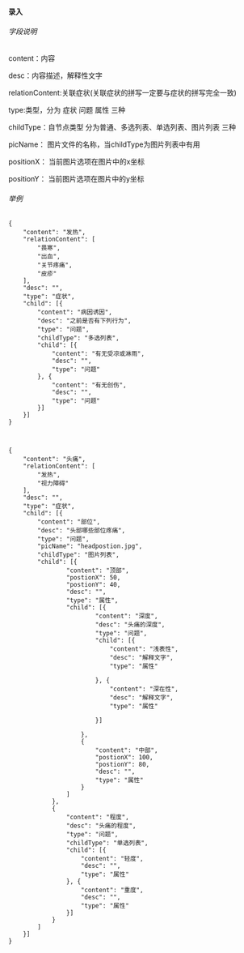 #### 录入

###### 字段说明

content：内容

desc：内容描述，解释性文字

relationContent:关联症状(关联症状的拼写一定要与症状的拼写完全一致)

type:类型，分为 症状 问题 属性 三种

childType：自节点类型 分为普通、多选列表、单选列表、图片列表 三种

picName： 图片文件的名称，当childType为图片列表中有用

positionX： 当前图片选项在图片中的x坐标

positionY： 当前图片选项在图片中的y坐标

###### 举例
    {
    	"content": "发热",
    	"relationContent": [
    		"畏寒",
    		"出血",
    		"关节疼痛",
    		"皮疹"
    	],
    	"desc": "",
    	"type": "症状",
    	"child": [{
    		"content": "病因诱因",
    		"desc": "之前是否有下列行为",
    		"type": "问题",
    		"childType": "多选列表",
    		"child": [{
    			"content": "有无受凉或淋雨",
    			"desc": "",
    			"type": "问题"
    		}, {
    			"content": "有无创伤",
    			"desc": "",
    			"type": "问题"
    		}]
    	}]
    }
    
    
    
    {
    	"content": "头痛",
    	"relationContent": [
    		"发热",
    		"视力障碍"
    	],
    	"desc": "",
    	"type": "症状",
    	"child": [{
    		"content": "部位",
    		"desc": "头部哪些部位疼痛",
    		"type": "问题",
    		"picName": "headpostion.jpg",
    		"childType": "图片列表",
    		"child": [{
    				"content": "顶部",
    				"postionX": 50,
    				"postionY": 40,
    				"desc": "",
    				"type": "属性",
    				"child": [{
    						"content": "深度",
    						"desc": "头痛的深度",
    						"type": "问题",
    						"child": [{
    							"content": "浅表性",
    							"desc": "解释文字",
    							"type": "属性"
    
    						}, {
    							"content": "深在性",
    							"desc": "解释文字",
    							"type": "属性"
    
    						}]
    
    					},
    					{
    						"content": "中部",
    						"postionX": 100,
    						"postionY": 80,
    						"desc": "",
    						"type": "属性"
    					}
    				]
    			},
    			{
    				"content": "程度",
    				"desc": "头痛的程度",
    				"type": "问题",
    				"childType": "单选列表",
    				"child": [{
    					"content": "轻度",
    					"desc": "",
    					"type": "属性"
    				}, {
    					"content": "重度",
    					"desc": "",
    					"type": "属性"
    				}]
    			}
    		]
    	}]
    }